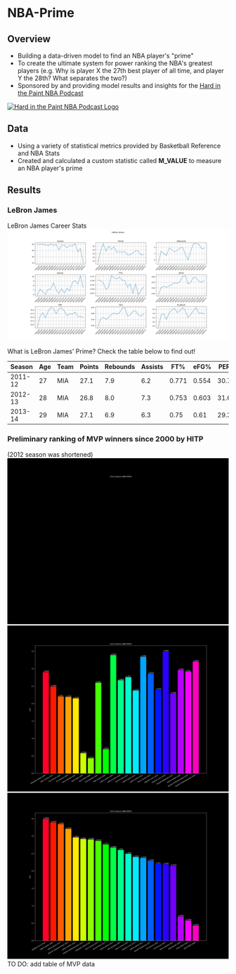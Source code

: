 # NBA-Prime
## Overview
* Building a data-driven model to find an NBA player's "prime"
* To create the ultimate system for power ranking the NBA's greatest players (e.g. Why is player X the 27th best player of all time, and player Y the 28th? What separates the two?)
* Sponsored by and providing model results and insights for the [Hard in the Paint NBA Podcast](https://soundcloud.com/engineers-play "Hard in the Paint NBA Podcast")
<a href="https://soundcloud.com/engineers-play">
  <img src="https://i1.sndcdn.com/avatars-000446326572-ycrzp2-t500x500.jpg" alt="Hard in the Paint NBA Podcast Logo" width="300"/>
</a>

## Data
* Using a variety of statistical metrics provided by Basketball Reference and NBA Stats
* Created and calculated a custom statistic called **M_VALUE** to measure an NBA player's prime

## Results
### LeBron James
LeBron James Career Stats
![LBJ Raw Stats](https://github.com/mikepatel/NBA-Prime/blob/master/Primes/results/LeBron%20James/LeBron%20James_plots.png)


What is LeBron James' Prime? Check the table below to find out!

|Season |Age|Team|Points|Rebounds|Assists|FT%  |eFG% |PER |TS%  |M_VALUE|
|-------|---|----|------|--------|-------|-----|-----|----|-----|-------|
|2011-12|27 |MIA |27.1  |7.9     |6.2    |0.771|0.554|30.7|0.605|0.4707 |
|2012-13|28 |MIA |26.8  |8.0     |7.3    |0.753|0.603|31.6|0.64 |0.5467 |
|2013-14|29 |MIA |27.1  |6.9     |6.3    |0.75 |0.61 |29.3|0.649|0.4727 |


### Preliminary ranking of MVP winners since 2000 by HITP
(2012 season was shortened)\
![](https://github.com/mikepatel/NBA-Prime/blob/master/MVP/results/racing_bar_mvp.gif)
![](https://github.com/mikepatel/NBA-Prime/blob/master/MVP/results/bar_mvp.png)
![](https://github.com/mikepatel/NBA-Prime/blob/master/MVP/results/sorted_bar_mvp.png)
TO DO: add table of MVP data
